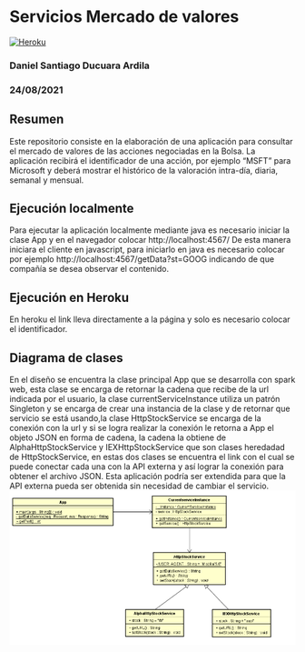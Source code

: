 # Servicios Mercado de valores
[![Heroku](https://www.herokucdn.com/deploy/button.png)](https://serviciomercadovalores.herokuapp.com/)
### Daniel Santiago Ducuara Ardila
### 24/08/2021

## Resumen
Este repositorio consiste en la elaboración de una aplicación para consultar el mercado de valores de las acciones negociadas en la Bolsa.
La aplicación recibirá el identificador de una acción, por ejemplo “MSFT” para Microsoft  y deberá mostrar el histórico de la valoración intra-día, diaria, semanal y mensual. 

## Ejecución localmente 
Para ejecutar la aplicación localmente mediante java es necesario iniciar la clase App y en el navegador colocar http://localhost:4567/
De esta manera iniciara el cliente en javascript, para iniciarlo en java es necesario colocar por ejemplo http://localhost:4567/getData?st=GOOG
indicando de que compañía se desea observar el contenido.

## Ejecución en Heroku

En heroku el link lleva directamente a la página y solo es necesario colocar el identificador.

## Diagrama de clases
En el diseño se encuentra la clase principal App que se desarrolla con spark web, esta clase se encarga de retornar la cadena
que recibe de la url indicada por el usuario, la clase currentServiceInstance utiliza un patrón Singleton y se encarga de crear 
una instancia de la clase y de retornar que servicio se está usando,la clase HttpStockService se encarga de la conexión con la url 
y si se logra realizar la conexión le retorna a App el objeto JSON en forma de cadena, la cadena la obtiene de AlphaHttpStockService
y IEXHttpStockService que son clases heredadad de HttpStockService, en estas dos clases se encuentra el link con el cual se puede
conectar cada una con la API externa y así lograr la conexión para obtener el archivo JSON.
Esta aplicación podría ser extendida para que la API externa pueda ser obtenida sin necesidad de cambiar el servicio.
![Design services](images/diagram.PNG "Services")<br>


